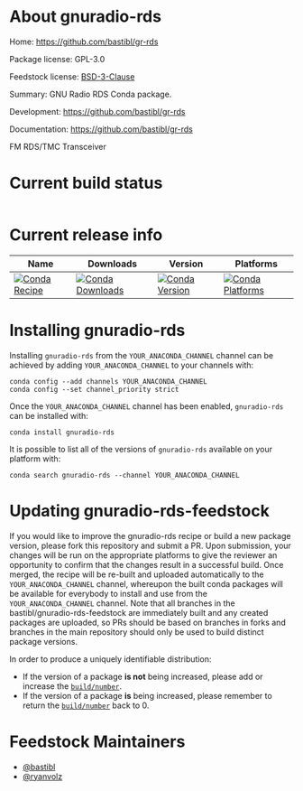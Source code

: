 About gnuradio-rds
==================

Home: https://github.com/bastibl/gr-rds

Package license: GPL-3.0

Feedstock license: [BSD-3-Clause](https://github.com/bastibl/gnuradio-rds-feedstock/blob/master/LICENSE.txt)

Summary: GNU Radio RDS Conda package.

Development: https://github.com/bastibl/gr-rds

Documentation: https://github.com/bastibl/gr-rds

FM RDS/TMC Transceiver


Current build status
====================


<table>
</table>

Current release info
====================

| Name | Downloads | Version | Platforms |
| --- | --- | --- | --- |
| [![Conda Recipe](https://img.shields.io/badge/recipe-gnuradio--rds-green.svg)](https://anaconda.org/YOUR_ANACONDA_CHANNEL/gnuradio-rds) | [![Conda Downloads](https://img.shields.io/conda/dn/YOUR_ANACONDA_CHANNEL/gnuradio-rds.svg)](https://anaconda.org/YOUR_ANACONDA_CHANNEL/gnuradio-rds) | [![Conda Version](https://img.shields.io/conda/vn/YOUR_ANACONDA_CHANNEL/gnuradio-rds.svg)](https://anaconda.org/YOUR_ANACONDA_CHANNEL/gnuradio-rds) | [![Conda Platforms](https://img.shields.io/conda/pn/YOUR_ANACONDA_CHANNEL/gnuradio-rds.svg)](https://anaconda.org/YOUR_ANACONDA_CHANNEL/gnuradio-rds) |

Installing gnuradio-rds
=======================

Installing `gnuradio-rds` from the `YOUR_ANACONDA_CHANNEL` channel can be achieved by adding `YOUR_ANACONDA_CHANNEL` to your channels with:

```
conda config --add channels YOUR_ANACONDA_CHANNEL
conda config --set channel_priority strict
```

Once the `YOUR_ANACONDA_CHANNEL` channel has been enabled, `gnuradio-rds` can be installed with:

```
conda install gnuradio-rds
```

It is possible to list all of the versions of `gnuradio-rds` available on your platform with:

```
conda search gnuradio-rds --channel YOUR_ANACONDA_CHANNEL
```




Updating gnuradio-rds-feedstock
===============================

If you would like to improve the gnuradio-rds recipe or build a new
package version, please fork this repository and submit a PR. Upon submission,
your changes will be run on the appropriate platforms to give the reviewer an
opportunity to confirm that the changes result in a successful build. Once
merged, the recipe will be re-built and uploaded automatically to the
`YOUR_ANACONDA_CHANNEL` channel, whereupon the built conda packages will be available for
everybody to install and use from the `YOUR_ANACONDA_CHANNEL` channel.
Note that all branches in the bastibl/gnuradio-rds-feedstock are
immediately built and any created packages are uploaded, so PRs should be based
on branches in forks and branches in the main repository should only be used to
build distinct package versions.

In order to produce a uniquely identifiable distribution:
 * If the version of a package **is not** being increased, please add or increase
   the [``build/number``](https://docs.conda.io/projects/conda-build/en/latest/resources/define-metadata.html#build-number-and-string).
 * If the version of a package **is** being increased, please remember to return
   the [``build/number``](https://docs.conda.io/projects/conda-build/en/latest/resources/define-metadata.html#build-number-and-string)
   back to 0.

Feedstock Maintainers
=====================

* [@bastibl](https://github.com/bastibl/)
* [@ryanvolz](https://github.com/ryanvolz/)

